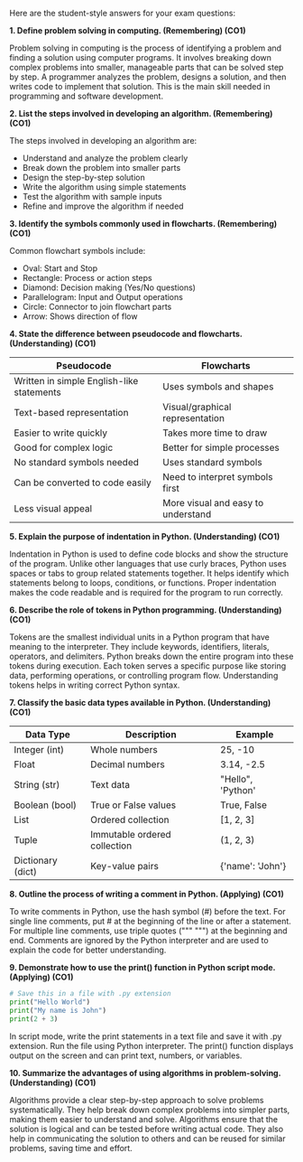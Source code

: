 Here are the student-style answers for your exam questions:

**1. Define problem solving in computing. (Remembering) (CO1)**

Problem solving in computing is the process of identifying a problem and finding a solution using computer programs. It involves breaking down complex problems into smaller, manageable parts that can be solved step by step. A programmer analyzes the problem, designs a solution, and then writes code to implement that solution. This is the main skill needed in programming and software development.

**2. List the steps involved in developing an algorithm. (Remembering) (CO1)**

The steps involved in developing an algorithm are:
- Understand and analyze the problem clearly
- Break down the problem into smaller parts
- Design the step-by-step solution
- Write the algorithm using simple statements
- Test the algorithm with sample inputs
- Refine and improve the algorithm if needed

**3. Identify the symbols commonly used in flowcharts. (Remembering) (CO1)**

Common flowchart symbols include:
- Oval: Start and Stop
- Rectangle: Process or action steps
- Diamond: Decision making (Yes/No questions)
- Parallelogram: Input and Output operations
- Circle: Connector to join flowchart parts
- Arrow: Shows direction of flow

**4. State the difference between pseudocode and flowcharts. (Understanding) (CO1)**

| **Pseudocode** | **Flowcharts** |
|---|---|
| Written in simple English-like statements | Uses symbols and shapes |
| Text-based representation | Visual/graphical representation |
| Easier to write quickly | Takes more time to draw |
| Good for complex logic | Better for simple processes |
| No standard symbols needed | Uses standard symbols |
| Can be converted to code easily | Need to interpret symbols first |
| Less visual appeal | More visual and easy to understand |

**5. Explain the purpose of indentation in Python. (Understanding) (CO1)**

Indentation in Python is used to define code blocks and show the structure of the program. Unlike other languages that use curly braces, Python uses spaces or tabs to group related statements together. It helps identify which statements belong to loops, conditions, or functions. Proper indentation makes the code readable and is required for the program to run correctly.

**6. Describe the role of tokens in Python programming. (Understanding) (CO1)**

Tokens are the smallest individual units in a Python program that have meaning to the interpreter. They include keywords, identifiers, literals, operators, and delimiters. Python breaks down the entire program into these tokens during execution. Each token serves a specific purpose like storing data, performing operations, or controlling program flow. Understanding tokens helps in writing correct Python syntax.

**7. Classify the basic data types available in Python. (Understanding) (CO1)**

| **Data Type** | **Description** | **Example** |
|---|---|---|
| Integer (int) | Whole numbers | 25, -10 |
| Float | Decimal numbers | 3.14, -2.5 |
| String (str) | Text data | "Hello", 'Python' |
| Boolean (bool) | True or False values | True, False |
| List | Ordered collection | [1, 2, 3] |
| Tuple | Immutable ordered collection | (1, 2, 3) |
| Dictionary (dict) | Key-value pairs | {'name': 'John'} |

**8. Outline the process of writing a comment in Python. (Applying) (CO1)**

To write comments in Python, use the hash symbol (#) before the text. For single line comments, put # at the beginning of the line or after a statement. For multiple line comments, use triple quotes (""" """) at the beginning and end. Comments are ignored by the Python interpreter and are used to explain the code for better understanding.

**9. Demonstrate how to use the print() function in Python script mode. (Applying) (CO1)**

```python
# Save this in a file with .py extension
print("Hello World")
print("My name is John")
print(2 + 3)
```

In script mode, write the print statements in a text file and save it with .py extension. Run the file using Python interpreter. The print() function displays output on the screen and can print text, numbers, or variables.

**10. Summarize the advantages of using algorithms in problem-solving. (Understanding) (CO1)**

Algorithms provide a clear step-by-step approach to solve problems systematically. They help break down complex problems into simpler parts, making them easier to understand and solve. Algorithms ensure that the solution is logical and can be tested before writing actual code. They also help in communicating the solution to others and can be reused for similar problems, saving time and effort.
